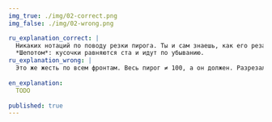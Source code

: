```yaml
---
img_true: ./img/02-correct.png
img_false: ./img/02-wrong.png

ru_explanation_correct: |
  Никаких нотаций по поводу резки пирога. Ты и сам знаешь, как его резать!
  *Шепотом*: кусочки равняются ста и идут по убыванию.  
ru_explanation_wrong: |
  Это же жесть по всем фронтам. Весь пирог ≠ 100, а он должен. Разрезали на кусочки тоже как попало. Если ты когда-нибудь резал торт, забудь. Это тут не сработает. Значения такого пирога должны идти от большего к меньшему.
  
en_explanation:
  TODO
  
published: true
---
```


